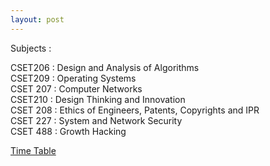 ```yaml
---
layout: post
---
```


Subjects : 

CSET206 : Design and Analysis of Algorithms <br>
CSET209 : Operating Systems <br>
CSET 207 : Computer Networks <br>
CSET210 : Design Thinking and Innovation <br>
CSET 208 : Ethics of Engineers, Patents, Copyrights and IPR <br>
CSET 227 : System and Network Security <br>
CSET 488 : Growth Hacking <br>

[Time Table](https://raw.githubusercontent.com/0xd4ngi/blogs/master/assets/time_table.png)


